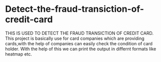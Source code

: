 # Detect-the-fraud-transiction-of-credit-card
THIS IS USED TO DETECT THE FRAUD TRANSICTION OF CREDIT CARD.
This project is basically use for card companies which are providing cards,with the help of  companies can easily check the condition of card holder.
With the help  of this we can print the output in differnt formats like heatmap etc.
